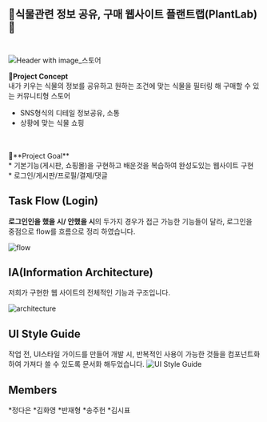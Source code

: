 🌵식물관련 정보 공유, 구매 웹사이트 플랜트랩(PlantLab)🌵<br><br>
---
![Header with image_스토어](https://github.com/user-attachments/assets/17039e79-59b0-4460-9396-2d2fa160f71c)

💚**Project Concept** <br>
내가 키우는 식물의 정보를 공유하고 원하는 조건에 맞는 식물을 필터링 해 구매할 수 있는 커뮤니티형 스토어<br>
 - SNS형식의 디테일 정보공유, 소통<br>
 - 상황에 맞는 식물 쇼핑
<br>
<br>
💚**Project Goal** <br>
 * 기본기능(게시판, 쇼핑몰)을 구현하고 배운것을 복습하여 완성도있는 웹사이트 구현<br>
 * 로그인/게시판/프로필/결제/댓글<br>


**Task Flow (Login)** <br>
-
**로그인인을 했을 시/ 안했을 시**의 두가지 경우가 접근 가능한 기능들이 달라, 로그인을 중점으로 flow를 흐름으로 정리 하였습니다. <br>

![flow](https://github.com/user-attachments/assets/204a5a94-51ce-4636-ad03-1a16d65fa5f1)

**IA(Information Architecture)** <br>
-
저희가 구현한 웹 사이트의 전체적인 기능과 구조입니다. 

![architecture](https://github.com/user-attachments/assets/1f39d4c5-a617-4436-8d46-40800fefa5c9)


**UI Style Guide** <br>
-
작업 전, UI스타일 가이드를 만들어 개발 시, 반복적인 사용이 가능한 것들을 컴포넌트화 하여 가져다 쓸 수 있도록 문서화 해두었습니다. 
![UI Style Guide](https://github.com/user-attachments/assets/6e4e8a5a-15ad-4133-b268-0ed02c8f33b0)

**Members** <br>
-
*정다은
*김화영
*반재형
*송주헌
*김시표

